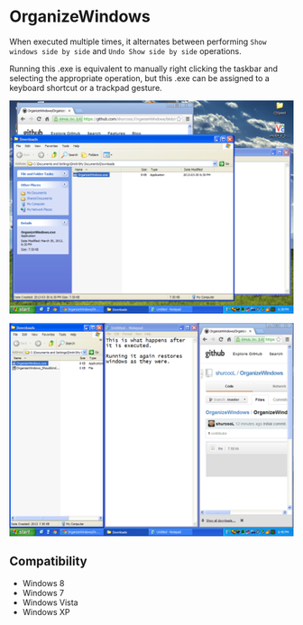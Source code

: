 OrganizeWindows
===============

When executed multiple times, it alternates between performing `Show windows side by side` and `Undo Show side by side` operations.

Running this .exe is equivalent to manually right clicking the taskbar and selecting the appropriate operation, but this .exe can be assigned to a keyboard shortcut or a trackpad gesture.

![](OrganizeWindows1.png)

![](OrganizeWindows2.png)

Compatibility
-------------

- Windows 8
- Windows 7
- Windows Vista
- Windows XP